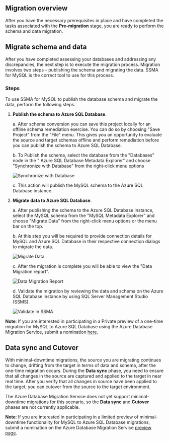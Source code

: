 ## Migration overview

After you have the necessary prerequisites in place and have completed the tasks associated with the **Pre-migration** stage, you are ready to perform the schema and data migration.

## Migrate schema and data

After you have completed assessing your databases and addressing any discrepancies, the next step is to execute the migration process. Migration involves two steps – publishing the schema and migrating the data. SSMA for MySQL is the correct tool to use for this process.

### Steps

To use SSMA for MySQL to publish the database schema and migrate the data, perform the following steps.

1. **Publish the schema to Azure SQL Database**.

    a. After schema conversion you can save this project locally for an offline schema remediation exercise. You can do so by choosing "Save Project" from the "File" menu. This gives you an opportunity to evaluate the source and target schemas offline and perform remediation before you can publish the schema to Azure SQL Database.

    b. To Publish the schema, select the database from the "Databases" node in the " Azure SQL Database Metadata Explorer" and choose "Synchronize with Database" from the right-click menu options
  
    ![Synchronize with Database](https://mpbdevcontent.azureedge.net/Images/scenario-assets/_shared/publishschema.png)
  
    c. This action will publish the MySQL schema to the Azure SQL Database instance.

2. **Migrate data to Azure SQL Database**.

    a. After publishing the schema to the Azure SQL Database instance, select the MySQL schema from the "MySQL Metadata Explorer” and choose "Migrate Data" from the right-click menu options or the menu bar on the top.
  
    b. At this step you will be required to provide connection details for MySQL and Azure SQL Database in their respective connection dialogs to migrate the data.
  
    ![Migrate Data](https://mpbdevcontent.azureedge.net/Images/scenario-assets/_shared/migratedata.png)
  
    c. After the migration is complete you will be able to view the "Data Migration report".
  
    ![Data Migration Report](https://mpbdevcontent.azureedge.net/Images/scenario-assets/_shared/migrationreport.png)
  
    d. Validate the migration by reviewing the data and schema on the Azure SQL Database instance by using SQL Server Management Studio (SSMS).

    ![Validate in SSMA](https://mpbdevcontent.azureedge.net/Images/scenario-assets/_shared/migrationcomplete.png)

**Note**: If you are interested in participating in a Private preview of a one-time migration for MySQL to Azure SQL Database using the Azure Database Migration Service, submit a nomination [here](https://aka.ms/dms-preview).

## Data sync and Cutover

With minimal-downtime migrations, the source you are migrating continues to change, drifting from the target in terms of data and schema, after the one-time migration occurs. During the **Data sync** phase, you need to ensure that all changes in the source are captured and applied to the target in near real time. After you verify that all changes in source have been applied to the target, you can cutover from the source to the target environment.

The Azure Database Migration Service does not yet support minimal-downtime migrations for this scenario, so the **Data sync** and **Cutover** phases are not currently applicable.

**Note**: If you are interested in participating in a limited preview of minimal-downtime functionality for MySQL to Azure SQL Database migrations, submit a nomination on the Azure Database Migration Service [preview page](https://aka.ms/dms-preview).
